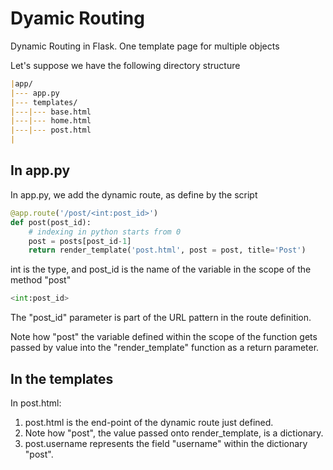 # Dyamic Routing

Dynamic Routing in Flask. One template page for multiple objects


Let's suppose we have the following directory structure
```md
|app/
|--- app.py
|--- templates/
|---|--- base.html
|---|--- home.html
|---|--- post.html
|
```

## In app.py

In app.py, we add the dynamic route, as define by the script
```python
@app.route('/post/<int:post_id>')
def post(post_id):
    # indexing in python starts from 0
    post = posts[post_id-1]
    return render_template('post.html', post = post, title='Post')
```

int is the type, and post_id is the name of the variable in the scope of the method "post"
```python
<int:post_id>
```

The "post_id" parameter is part of the URL pattern in the route definition.

Note how "post" the variable defined within the scope of the function gets passed by value into
the "render_template" function as a return parameter.

## In the templates

In post.html:

1. post.html is the end-point of the dynamic route just defined.
2. Note how "post", the value passed onto render_template, is a dictionary.
3. post.username represents the field "username" within the dictionary "post".